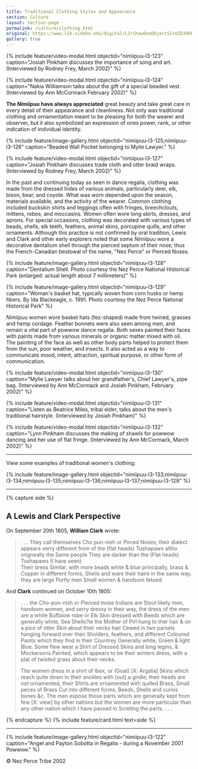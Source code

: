 ```yaml
---
title: Traditional Clothing Styles and Appearance
section: Culture
layout: section-page
permalink: /culture/clothing.html
original: https://www.lib.uidaho.edu/digital/L3/ShowOneObjectSiteID34ObjectID138.html
gallery: true
---
```


{% include feature/video-modal.html objectid="nimiipuu-l3-123" caption="Josiah Pinkham discusses the importance of song and art. (Interviewed by Rodney Frey, March 2002)" %}

{% include feature/video-modal.html objectid="nimiipuu-l3-124" caption="Nakia Williamson talks about the gift of a special beaded vest. (Interviewed by Ann McCormack February 2002)" %}

**The _Nimíipuu_ have always appreciated** great beauty and take great care in every detail of their appearance and cleanliness. Not only was traditional clothing and ornamentation meant to be pleasing for both the wearer and observer, but it also symbolized an expression of ones power, rank, or other indication of individual identity.

{% include feature/image-gallery.html objectid="nimiipuu-l3-125;nimiipuu-l3-126" caption="Beaded Wall Pocket belonging to Mylie Lawyer." %}

{% include feature/video-modal.html objectid="nimiipuu-l3-127" caption="Josiah Pinkham discusses trade cloth and otter braid wraps. (Interviewed by Rodney Frey, March 2002)" %}

In the past and continuing today as seen in dance regalia, clothing was made from the dressed hides of various animals, particularly deer, elk, bison, bear, and coyote. What was worn depended upon the season, materials available, and the activity of the wearer. Common clothing included buckskin shirts and leggings often with fringes, breechclouts, mittens, robes, and moccasins. Women often wore long skirts, dresses, and aprons. For special occasions, clothing was decorated with various types of beads, shells, elk teeth, feathers, animal skins, porcupine quills, and other ornaments. Although this practice is not confirmed by oral tradition, Lewis and Clark and other early explorers noted that some _Nimíipuu_ wore a decorative dentalium shell through the pierced septum of their nose; thus the French-Canadian bestowal of the name, "Nez Perce" or Pierced Noses.

{% include feature/image-gallery.html objectid="nimiipuu-l3-128" caption="Dentalium Shell. Photo courtesy the Nez Perce National Historical Park (enlarged: actual length about 7 millimeters)" %}

{% include feature/image-gallery.html objectid="nimiipuu-l3-129" caption="Woman's basket hat, typically woven from corn husks or hemp fibers. By Ida Blackeagle, c. 1991. Photo courtesy the Nez Perce National Historical Park" %}

_Nimíipuu_ women wore basket hats (fez-shaped) made from twined, grasses and hemp cordage. Feather bonnets were also seen among men, and remain a vital part of powwow dance regalia. Both sexes painted their faces with paints made from various minerals or organic matter mixed with oil. The painting of the face as well as other body parts helped to protect them from the sun, poor weather, and insects. It also acted as a way to communicate mood, intent, attraction, spiritual purpose, or other form of communication.

{% include feature/video-modal.html objectid="nimiipuu-l3-130" caption="Mylie Lawyer talks about her grandfather's, Chief Lawyer's, pipe bag. (Interviewed by Ann McCormack and Josiah Pinkham, February 2002)" %}

{% include feature/video-modal.html objectid="nimiipuu-l3-131" caption="Listen as Beatrice Miles, tribal elder, talks about the men's traditional hairstyle. (Interviewed by Josiah Pinkham)" %}

{% include feature/video-modal.html objectid="nimiipuu-l3-132" caption="Lynn Pinkham discusses the making of shawls for powwow dancing and her use of flat fringe. (Interviewed by Ann McCormack, March 2002)" %}

----------

View some examples of traditional women's clothing:

{% include feature/image-gallery.html objectid="nimiipuu-l3-133;nimiipuu-l3-134;nimiipuu-l3-135;nimiipuu-l3-136;nimiipuu-l3-137;nimiipuu-l3-129" %}

--------

{% capture side %}
## A Lewis and Clark Perspective

On September 20th 1805, **William Clark** wrote:

> . . . They call themselves Cho pun-nish or Pirced Noses; their dialect appears verry different from of the (flat heads) Tushapaws altho origneally the Same people They are darker than the (Flat heads) Tushapaws (I have seen)  
> Their dress Similar, with more beads white & blue principally, brass & Copper in different forms, Shells and ware their haire in the same way. they are large Portly men Small women & handsom fetued.

And **Clark** continued on October 10th 1805:

> . . . the Cho-pun-nish or Pierced mose Indians are Stout likely men, handsom women, and verry dressy in their way, the dress of the men are a white Buffalow robe or Elk Skin dressed with Beeds which are generally white, Sea Shells?ie the Mother of Pirl hung to ther hair & on a pice of otter Skin about their necks hair Cewed in two parsels hanging forward over their Sholders, feathers, and different Coloured Paints which they find in their Countrey Generally white, Green & light Blue. Some fiew wear a Shirt of Dressed Skins and long legins, & Mockersons Painted, which appears to be their winters dress, with a plat of twisted grass about their necks.
>
> The women dress in a shirt of Ibex, or (Goat) \[X: Argalia\] Skins which reach quite down to their anckles with (out) a girdle; their heads are not ornamented, their Shirts are ornamented with quilled Brass, Small peces of Brass Cut into different forms, Beeds, Shells and curios bones &c. The men expose those parts which are generally kept from few \[X: view\] by other nations but the women are more particular than any other nation which I have passed in Screting the parts. . . .

{% endcapture %}
{% include feature/card.html text=side %}

--------

{% include feature/image-gallery.html objectid="nimiipuu-l3-122" caption="Angel and Payton Sobotta in Regalia - during a November 2001 Powwow." %}

© Nez Perce Tribe 2002
